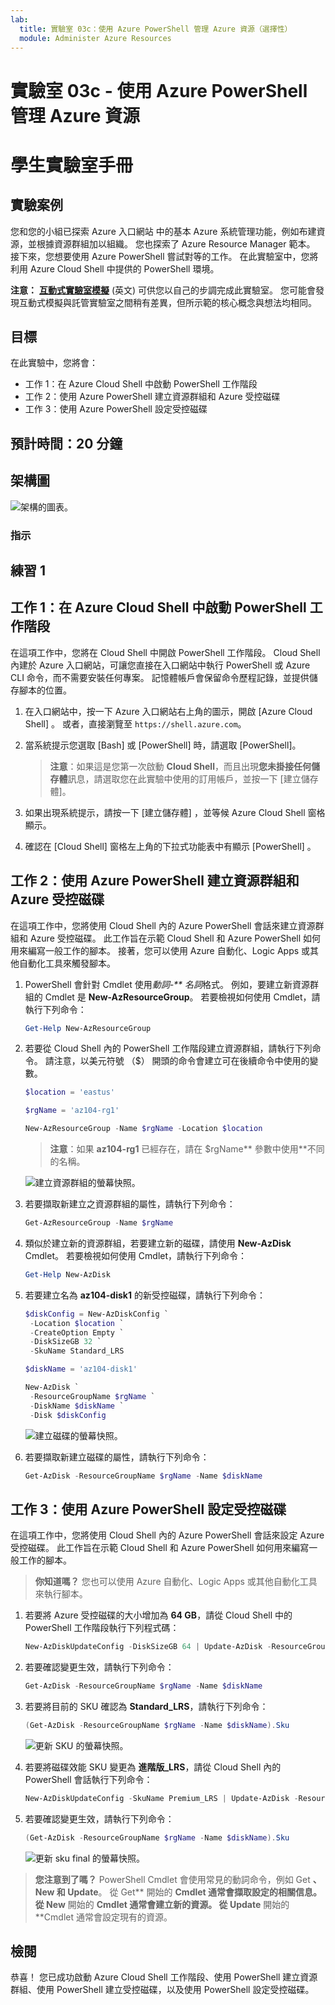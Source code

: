 ```yaml
---
lab:
  title: 實驗室 03c：使用 Azure PowerShell 管理 Azure 資源（選擇性）
  module: Administer Azure Resources
---
```


# 實驗室 03c - 使用 Azure PowerShell 管理 Azure 資源
# 學生實驗室手冊

## 實驗案例

您和您的小組已探索 Azure 入口網站 中的基本 Azure 系統管理功能，例如布建資源，並根據資源群組加以組織。 您也探索了 Azure Resource Manager 範本。 接下來，您想要使用 Azure PowerShell 嘗試對等的工作。 在此實驗室中，您將利用 Azure Cloud Shell 中提供的 PowerShell 環境。

**注意：** **[互動式實驗室模擬](https://mslabs.cloudguides.com/guides/AZ-104%20Exam%20Guide%20-%20Microsoft%20Azure%20Administrator%20Exercise%206)** (英文) 可供您以自己的步調完成此實驗室。 您可能會發現互動式模擬與託管實驗室之間稍有差異，但所示範的核心概念與想法均相同。 

## 目標

在此實驗中，您將會：

+ 工作 1：在 Azure Cloud Shell 中啟動 PowerShell 工作階段
+ 工作 2：使用 Azure PowerShell 建立資源群組和 Azure 受控磁碟
+ 工作 3：使用 Azure PowerShell 設定受控磁碟

## 預計時間：20 分鐘

## 架構圖

![架構的圖表。](../media/az104-lab03c-architecture-diagram.png)

### 指示

## 練習 1

## 工作 1：在 Azure Cloud Shell 中啟動 PowerShell 工作階段

在這項工作中，您將在 Cloud Shell 中開啟 PowerShell 工作階段。 Cloud Shell 內建於 Azure 入口網站，可讓您直接在入口網站中執行 PowerShell 或 Azure CLI 命令，而不需要安裝任何專案。 記憶體帳戶會保留命令歷程記錄，並提供儲存腳本的位置。

1. 在入口網站中，按一下 Azure 入口網站右上角的圖示，開啟 [Azure Cloud Shell] 。 或者，直接瀏覽至 `https://shell.azure.com`。

1. 當系統提示您選取 [Bash] 或 [PowerShell] 時，請選取 [PowerShell]。 

    >**注意**：如果這是您第一次啟動 **Cloud Shell**，而且出現**您未掛接任何儲存體**訊息，請選取您在此實驗中使用的訂用帳戶，並按一下 [建立儲存體]。 

1. 如果出現系統提示，請按一下 [建立儲存體] ，並等候 Azure Cloud Shell 窗格顯示。 

1. 確認在 [Cloud Shell] 窗格左上角的下拉式功能表中有顯示 [PowerShell] 。

## 工作 2：使用 Azure PowerShell 建立資源群組和 Azure 受控磁碟

在這項工作中，您將使用 Cloud Shell 內的 Azure PowerShell 會話來建立資源群組和 Azure 受控磁碟。 此工作旨在示範 Cloud Shell 和 Azure PowerShell 如何用來編寫一般工作的腳本。 接著，您可以使用 Azure 自動化、Logic Apps 或其他自動化工具來觸發腳本。

1. PowerShell 會針對 Cmdlet 使用*動詞-** 名詞*格式。 例如，要建立新資源群組的 Cmdlet 是 **New-AzResourceGroup**。 若要檢視如何使用 Cmdlet，請執行下列命令：

   ```powershell
   Get-Help New-AzResourceGroup
   ```


1. 若要從 Cloud Shell 內的 PowerShell 工作階段建立資源群組，請執行下列命令。 請注意，以美元符號 （$） 開頭的命令會建立可在後續命令中使用的變數。

   ```powershell
   $location = 'eastus'

   $rgName = 'az104-rg1'

   New-AzResourceGroup -Name $rgName -Location $location
   ```
   >**注意**：如果 **az104-rg1** 已經存在，請在 $rgName** 參數中使用**不同的名稱。 

   ![建立資源群組的螢幕快照。 ](../media/az104-lab03c-createrg.png)

1. 若要擷取新建立之資源群組的屬性，請執行下列命令：

   ```powershell
   Get-AzResourceGroup -Name $rgName
   ```

1. 類似於建立新的資源群組，若要建立新的磁碟，請使用 **New-AzDisk** Cmdlet。 若要檢視如何使用 Cmdlet，請執行下列命令：

   ```powershell
   Get-Help New-AzDisk
   ```

1. 若要建立名為 **az104-disk1** 的新受控磁碟，請執行下列命令：

   ```powershell
   $diskConfig = New-AzDiskConfig `
    -Location $location `
    -CreateOption Empty `
    -DiskSizeGB 32 `
    -SkuName Standard_LRS

   $diskName = 'az104-disk1'

   New-AzDisk `
    -ResourceGroupName $rgName `
    -DiskName $diskName `
    -Disk $diskConfig
   ```

   ![建立磁碟的螢幕快照。 ](../media/az104-lab03c-createdisk.png)

1. 若要擷取新建立磁碟的屬性，請執行下列命令：

   ```powershell
   Get-AzDisk -ResourceGroupName $rgName -Name $diskName
   ```

## 工作 3：使用 Azure PowerShell 設定受控磁碟

在這項工作中，您將使用 Cloud Shell 內的 Azure PowerShell 會話來設定 Azure 受控磁碟。 此工作旨在示範 Cloud Shell 和 Azure PowerShell 如何用來編寫一般工作的腳本。

>**你知道嗎？**  您也可以使用 Azure 自動化、Logic Apps 或其他自動化工具來執行腳本。

1. 若要將 Azure 受控磁碟的大小增加為 **64 GB**，請從 Cloud Shell 中的 PowerShell 工作階段執行下列程式碼：

   ```powershell
   New-AzDiskUpdateConfig -DiskSizeGB 64 | Update-AzDisk -ResourceGroupName $rgName -DiskName $diskName
   ```

1. 若要確認變更生效，請執行下列命令：

   ```powershell
   Get-AzDisk -ResourceGroupName $rgName -Name $diskName
   ```

1. 若要將目前的 SKU 確認為 **Standard_LRS**，請執行下列命令：

   ```powershell
   (Get-AzDisk -ResourceGroupName $rgName -Name $diskName).Sku
   ```

   ![更新 SKU 的螢幕快照。](../media/az104-lab03c-updatesku.png)

1. 若要將磁碟效能 SKU 變更為 **進階版_LRS**，請從 Cloud Shell 內的 PowerShell 會話執行下列命令：

   ```powershell
   New-AzDiskUpdateConfig -SkuName Premium_LRS | Update-AzDisk -ResourceGroupName $rgName -DiskName $diskName
   ```

1. 若要確認變更生效，請執行下列命令：

   ```powershell
   (Get-AzDisk -ResourceGroupName $rgName -Name $diskName).Sku
   ```

   ![更新 sku final 的螢幕快照。](../media/az104-lab03c-updatesku2.png)

>**您注意到了嗎？** PowerShell Cmdlet 會使用常見的動詞命令，例如 Get **、**New** 和 **Update****。 從 Get** 開始的 **Cmdlet 通常會擷取設定的相關信息。 從 New** 開始的 **Cmdlet 通常會建立新的資源。 從 Update** 開始的 **Cmdlet 通常會設定現有的資源。

## 檢閱

恭喜！ 您已成功啟動 Azure Cloud Shell 工作階段、使用 PowerShell 建立資源群組、使用 PowerShell 建立受控磁碟，以及使用 PowerShell 設定受控磁碟。
